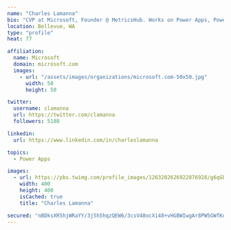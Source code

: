 ```yaml
---
name: "Charles Lamanna"
bio: "CVP at Microsoft, Founder @ MetricsHub. Works on Power Apps, Power Automate, Power Virtual Agent, Common Data Service and Dynamics 365."
location: Bellevue, WA
type: "profile"
heat: 77

affiliation:
  name: Microsoft
  domain: microsoft.com
  images:
    - url: "/assets/images/organizations/microsoft.com-50x50.jpg"
      width: 50
      height: 50

twitter:
  username: clamanna
  url: https://twitter.com/clamanna
  followers: 5188

linkedin:
  url: https://www.linkedin.com/in/charleslamanna

topics:
  - Power Apps

images:
  - url: https://pbs.twimg.com/profile_images/1263202626922876928/g6qGbHZ-_400x400.jpg
    width: 400
    height: 400
    isCached: true
    title: "Charles Lamanna"

secured: "nBDksXR5hjWRaYY/3j5h5hqzQEW6/3csV48ocXi48+vHGBWIwgAr8PW5GWfKd+Ql6qpgyQbSAt0IscxFBowNf63gVMlQMj88fxAB+6Pase7zkInGmdQQAqhte6F5E8D+5EFzheJb/Mk1uO2A2WlggoARUB/FSp/93doUyOiu/n/8uaxD6EZlg3ToKItgLLJFgEqrplnINyBACKubw/4GWhqNzqAUaGJez0Rt81Ln0E8P4oLSAy501cx7IN5B+BJm5LnpRCilH1SbB3J6HomoqZ9hwXJLRY+ryzkOd3AqTdXl6rhpahn2LSmYhSy+Hiel7ZrWVLOfh1CXPOS/E4MG3r8MAnTm8TMr1dwKaQ5o2lMF6YYrIRQPokFEFoWbAAIfqK7yLMt+4f2aYc+vZXiB2ypqqqAoULy8llpM16vSNKU=;P72r9N7tsR3izwtNuGN58A=="
---
```


